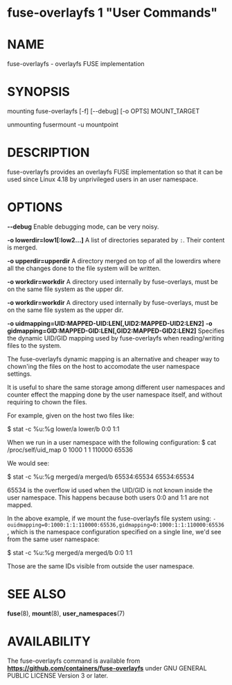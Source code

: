 fuse-overlayfs 1 "User Commands"
==================================================

# NAME

fuse-overlayfs - overlayfs FUSE implementation

# SYNOPSIS

mounting
    fuse-overlayfs [-f] [--debug] [-o OPTS] MOUNT_TARGET

unmounting
    fusermount -u mountpoint

# DESCRIPTION

fuse-overlayfs provides an overlayfs FUSE implementation so that it
can be used since Linux 4.18 by unprivileged users in an user
namespace.

# OPTIONS

**--debug**
Enable debugging mode, can be very noisy.

**-o lowerdir=low1[:low2...]**
A list of directories separated by `:`.  Their content is merged.

**-o upperdir=upperdir**
A directory merged on top of all the lowerdirs where all the changes
done to the file system will be written.

**-o workdir=workdir**
A directory used internally by fuse-overlays, must be on the same file
system as the upper dir.

**-o workdir=workdir**
A directory used internally by fuse-overlays, must be on the same file
system as the upper dir.

**-o uidmapping=UID:MAPPED-UID:LEN[,UID2:MAPPED-UID2:LEN2]**
**-o gidmapping=GID:MAPPED-GID:LEN[,GID2:MAPPED-GID2:LEN2]**
Specifies the dynamic UID/GID mapping used by fuse-overlayfs when
reading/writing files to the system.

The fuse-overlayfs dynamic mapping is an alternative and cheaper way
to chown'ing the files on the host to accomodate the user namespace
settings.

It is useful to share the same storage among different user namespaces
and counter effect the mapping done by the user namespace itself, and
without requiring to chown the files.

For example, given on the host two files like:

$ stat -c %u:%g lower/a lower/b
0:0
1:1

When we run in a user namespace with the following configuration:
$ cat /proc/self/uid_map
         0       1000          1
         1     110000      65536

We would see:

$ stat -c %u:%g merged/a merged/b
65534:65534
65534:65534

65534 is the overflow id used when the UID/GID is not known inside the
user namespace.  This happens because both users 0:0 and 1:1 are not
mapped.

In the above example, if we mount the fuse-overlayfs file system using:
`-ouidmapping=0:1000:1:1:110000:65536,gidmapping=0:1000:1:1:110000:65536`,
which is the namespace configuration specified on a single line, we'd
see from the same user namespace:

$ stat -c %u:%g merged/a merged/b
0:0
1:1

Those are the same IDs visible from outside the user namespace.

# SEE ALSO

**fuse**(8), **mount**(8), **user_namespaces**(7)

# AVAILABILITY

The fuse-overlayfs command is available from
**https://github.com/containers/fuse-overlayfs** under GNU GENERAL PUBLIC LICENSE Version 3 or later.
